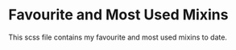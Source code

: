 # Favourite and Most Used Mixins

This scss file contains my favourite and most used mixins to date. 
